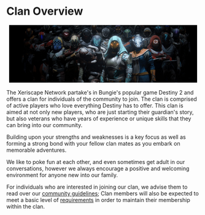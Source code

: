 # Clan Overview

<center>
	<img src="../../assets/images/destiny/header_registration.jpg" height="150px"/>
</center>

The Xeriscape Network partake's in Bungie's popular game Destiny 2 and offers a clan for individuals of the community to join. The clan is comprised of active players who love everything Destiny has to offer. This clan is aimed at not only new players, who are just starting their guardian's story, but also veterans who have years of experience or unique skills that they can bring into our community.

Building upon your strengths and weaknesses is a key focus as well as forming a strong bond with your fellow clan mates as you embark on memorable adventures.

We like to poke fun at each other, and even sometimes get adult in our conversations, however we always encourage a positive and welcoming environment for anyone new into our family.

For individuals who are interested in joining our clan, we advise them to read over our [community guidelines](https://xeriscape.network/guidelines/); Clan members will also be expected to meet a basic level of [requirements](membership#requirements) in order to maintain their membership within the clan.